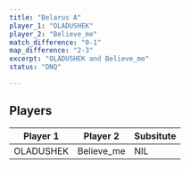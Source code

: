 ```yaml
---
title: "Belarus A"
player_1: "OLADUSHEK"
player_2: "Believe_me"
match_difference: "0-1"
map_difference: "2-3"
excerpt: "OLADUSHEK and Believe_me"
status: "DNQ"

---
```

## Players

| Player 1 | Player 2 | Subsitute |
| -- | -- | -- |
| OLADUSHEK | Believe_me | NIL |

